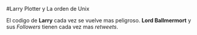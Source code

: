 
#Larry Plotter y La orden de Unix

El codigo de **Larry** cada vez se vuelve mas peligroso.
**Lord Ballmermort** y sus *Followers* tienen cada vez mas *retweets*.
